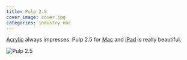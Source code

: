 ```yaml
---
title: Pulp 2.5
cover_image: cover.jpg
categories: industry mac
---
```


[Acrylic](http://acrylicapps.com) always impresses. Pulp 2.5 for [Mac](http://www.acrylicapps.com/pulp/mac/) and [iPad](http://www.acrylicapps.com/pulp/ipad/) is really beautiful.

![Pulp 2.5](screenshot.png)
